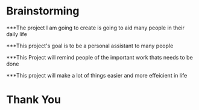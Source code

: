 # Brainstorming

***The project I am going to create is going to aid many people in their daily life

***This project's goal is to be a personal assistant to many people

***This Project will remind people of the important work thats needs to be done

***This project will make a lot of things easier and more effeicient in life

# Thank You
